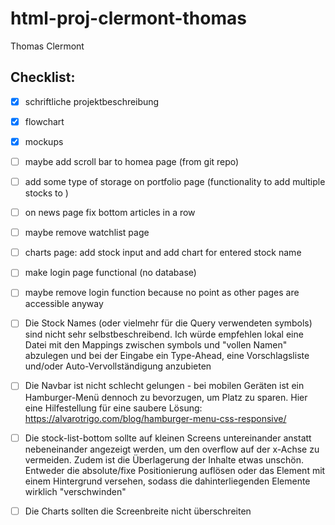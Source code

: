 # html-proj-clermont-thomas

Thomas Clermont


## Checklist:
- [x] schriftliche projektbeschreibung
- [x] flowchart
- [x] mockups
- [ ] maybe add scroll bar to homea page (from git repo)
- [ ] add some type of storage on portfolio page (functionality to add multiple stocks to )
- [ ] on news page fix bottom articles in a row
- [ ] maybe remove watchlist page
- [ ] charts page: add stock input and add chart for entered stock name
- [ ] make login page functional (no database)
- [ ] maybe remove login function because no point as other pages are accessible anyway
- [ ] Die Stock Names (oder vielmehr für die Query verwendeten symbols) sind nicht sehr selbstbeschreibend. Ich würde empfehlen lokal eine Datei mit den Mappings zwischen symbols und "vollen Namen" abzulegen und bei der Eingabe ein Type-Ahead, eine Vorschlagsliste und/oder Auto-Vervollständigung anzubieten
- [ ] Die Navbar ist nicht schlecht gelungen - bei mobilen Geräten ist ein Hamburger-Menü dennoch zu bevorzugen, um Platz zu sparen. Hier eine Hilfestellung für eine saubere Lösung: https://alvarotrigo.com/blog/hamburger-menu-css-responsive/
- [ ] Die stock-list-bottom sollte auf kleinen Screens untereinander anstatt nebeneinander angezeigt werden, um den overflow auf der x-Achse zu vermeiden. Zudem ist die Überlagerung der Inhalte etwas unschön. Entweder die absolute/fixe Positionierung auflösen oder das Element mit einem Hintergrund versehen, sodass die dahinterliegenden Elemente wirklich "verschwinden"
- [ ] Die Charts sollten die Screenbreite nicht überschreiten

